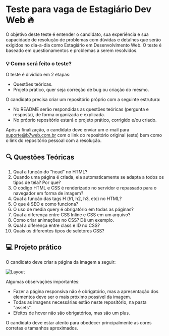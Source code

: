 # Teste para vaga de Estagiário Dev Web 🔥

O objetivo deste teste é entender o candidato, sua experiência e sua capacidade de resolução de problemas com dúvidas e detalhes que serão exigidos no dia-a-dia como Estagiário em Desenvolvimento Web.
O teste é baseado em questionamentos e problemas a serem resolvidos.

### 💡 Como será feito o teste?
O teste é dividido em 2 etapas:
- Questões teóricas.
- Projeto prático, quer seja correção de bug ou criação do mesmo.

O candidato precisa criar um repositório próprio com a seguinte estrutura:
- No README serão respondidas as questões teóricas (pergunta e resposta), de forma organizada e explicada.
- No próprio repositório estará o projeto prático, corrigido e/ou criado.

Após a finalização, o candidato deve enviar um e-mail para suporte@b7web.com.br com o link do repositório original (este) bem como o link do repositório pessoal com a resolução.

## 🔍 Questões Teóricas

1. Qual a função do "head" no HTML?
2. Quando uma página é criada, ela automaticamente se adapta a todos os tipos de tela? Por que?
3. O código HTML e CSS é renderizado no servidor e repassado para o navegador em forma de imagem?
4. Qual a função das tags H (h1, h2, h3, etc) no HTML?
5. O que é SEO e como funciona?
6. O uso de media query é obrigatório em todas as páginas?
7. Qual a diferença entre CSS Inline e CSS em um arquivo?
8. Como criar animações no CSS? Dê um exemplo.
9. Qual a diferença entre class e ID no CSS?
10. Quais os diferentes tipos de seletores CSS?

## 💻 Projeto prático

O candidato deve criar a página da imagem a seguir:

![Layout](https://i.ibb.co/Bydq2FZ/screencapture-spotify-br-2022-05-10-15-13-17.png)

Algumas observações importantes:
- Fazer a página responsiva não é obrigatório, mas a apresentação dos elementos deve ser o mais próximo possível da imagem.
- Todas as imagens necessárias estão neste repositório, na pasta "assets".
- Efeitos de hover não são obrigatórios, mas são um plus.

O candidato deve estar atento para obedecer principalmente as cores corretas e tamanhos aproximados.
